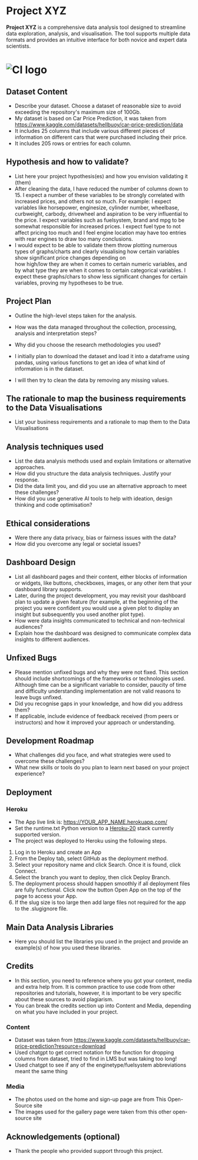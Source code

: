 # Project XYZ

**Project XYZ** is a comprehensive data analysis tool designed to streamline data exploration, analysis, and visualisation. The tool supports multiple data formats and provides an intuitive interface for both novice and expert data scientists.

# ![CI logo](https://codeinstitute.s3.amazonaws.com/fullstack/ci_logo_small.png)


## Dataset Content
* Describe your dataset. Choose a dataset of reasonable size to avoid exceeding the repository's maximum size of 100Gb.
* My dataset is based on Car Price Prediction, it was taken from https://www.kaggle.com/datasets/hellbuoy/car-price-prediction/data
* It includes 25 columns that include various different pieces of information on different cars that were purchased including their price.
* It includes 205 rows or entries for each column.


## Hypothesis and how to validate?
* List here your project hypothesis(es) and how you envision validating it (them) 
* After cleaning the data, I have reduced the number of columns down to 15. I expect a number of these variables to be strongly correlated with increased prices, and others not so much.
  For example: I expect variables like horsepower, enginesize, cylinder number, wheelbase, curbweight, carbody, drivewheel and aspiration to be very influential to the price.
               I expect variables such as fuelsystem, brand and mpg to be somewhat responsible for increased prices.
               I expect fuel type to not affect pricing too much and I feel engine location may have too entries with rear engines to draw too many conclusions.
* I would expect to be able to validate them throw plotting numerous types of graphs/charts and clearly visualising how certain variables show significant price changes depending on  
  how high/low they are when it comes to certain numeric variables, and by what type they are when it comes to certain categorical variables. I expect these graphs/chars to show less significant changes for certain variables, proving my hypotheses to be true.
## Project Plan
* Outline the high-level steps taken for the analysis.
* How was the data managed throughout the collection, processing, analysis and interpretation steps?
* Why did you choose the research methodologies you used?

* I initially plan to download the dataset and load it into a dataframe using pandas, using various functions to get an idea of what kind of information is in the dataset.
* I will then try to clean the data by removing any missing values.

## The rationale to map the business requirements to the Data Visualisations
* List your business requirements and a rationale to map them to the Data Visualisations

## Analysis techniques used
* List the data analysis methods used and explain limitations or alternative approaches.
* How did you structure the data analysis techniques. Justify your response.
* Did the data limit you, and did you use an alternative approach to meet these challenges?
* How did you use generative AI tools to help with ideation, design thinking and code optimisation?

## Ethical considerations
* Were there any data privacy, bias or fairness issues with the data?
* How did you overcome any legal or societal issues?

## Dashboard Design
* List all dashboard pages and their content, either blocks of information or widgets, like buttons, checkboxes, images, or any other item that your dashboard library supports.
* Later, during the project development, you may revisit your dashboard plan to update a given feature (for example, at the beginning of the project you were confident you would use a given plot to display an insight but subsequently you used another plot type).
* How were data insights communicated to technical and non-technical audiences?
* Explain how the dashboard was designed to communicate complex data insights to different audiences. 

## Unfixed Bugs
* Please mention unfixed bugs and why they were not fixed. This section should include shortcomings of the frameworks or technologies used. Although time can be a significant variable to consider, paucity of time and difficulty understanding implementation are not valid reasons to leave bugs unfixed.
* Did you recognise gaps in your knowledge, and how did you address them?
* If applicable, include evidence of feedback received (from peers or instructors) and how it improved your approach or understanding.

## Development Roadmap
* What challenges did you face, and what strategies were used to overcome these challenges?
* What new skills or tools do you plan to learn next based on your project experience? 

## Deployment
### Heroku

* The App live link is: https://YOUR_APP_NAME.herokuapp.com/ 
* Set the runtime.txt Python version to a [Heroku-20](https://devcenter.heroku.com/articles/python-support#supported-runtimes) stack currently supported version.
* The project was deployed to Heroku using the following steps.

1. Log in to Heroku and create an App
2. From the Deploy tab, select GitHub as the deployment method.
3. Select your repository name and click Search. Once it is found, click Connect.
4. Select the branch you want to deploy, then click Deploy Branch.
5. The deployment process should happen smoothly if all deployment files are fully functional. Click now the button Open App on the top of the page to access your App.
6. If the slug size is too large then add large files not required for the app to the .slugignore file.


## Main Data Analysis Libraries
* Here you should list the libraries you used in the project and provide an example(s) of how you used these libraries.


## Credits 

* In this section, you need to reference where you got your content, media and extra help from. It is common practice to use code from other repositories and tutorials, however, it is important to be very specific about these sources to avoid plagiarism. 
* You can break the credits section up into Content and Media, depending on what you have included in your project. 

### Content 

- Dataset was taken from https://www.kaggle.com/datasets/hellbuoy/car-price-prediction?resource=download
- Used chatgpt to get correct notation for the function for dropping columns from dataset, tried to find in LMS but was taking too long!
- Used chatgpt to see if any of the enginetype/fuelsystem abbreviations meant the same thing

### Media

- The photos used on the home and sign-up page are from This Open-Source site
- The images used for the gallery page were taken from this other open-source site



## Acknowledgements (optional)
* Thank the people who provided support through this project.